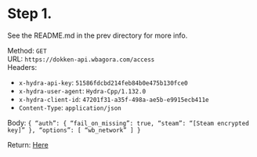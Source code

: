 # Step 1.

See the README.md in the prev directory for more info.

Method: `GET`  
URL: `https://dokken-api.wbagora.com/access`  
Headers:
 - `x-hydra-api-key`: `51586fdcbd214feb84b0e475b130fce0`
 - `x-hydra-user-agent`: `Hydra-Cpp/1.132.0`
 - `x-hydra-client-id`: `47201f31-a35f-498a-ae5b-e9915ecb411e`
 - `Content-Type`: `application/json`

Body: `{
    “auth”: {
        “fail_on_missing”: true,
        “steam”: “[Steam encrypted key]”
    },
    “options”: [
        “wb_network”
    ]
}`

Return: [Here](response.json)
